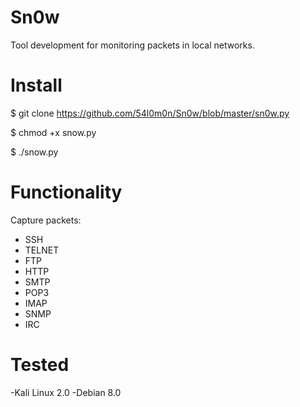 # Sn0w
Tool development for monitoring packets in local networks.

# Install

 $ git clone https://github.com/54l0m0n/Sn0w/blob/master/sn0w.py

 $ chmod +x snow.py

 $ ./snow.py

# Functionality
Capture packets:
- SSH
- TELNET
- FTP
- HTTP
- SMTP 
- POP3 
- IMAP
- SNMP 
- IRC

# Tested
-Kali Linux 2.0
-Debian 8.0
